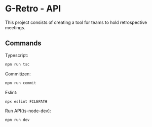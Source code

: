 # G-Retro - API

This project consists of creating a tool for teams to hold retrospective meetings.

## Commands

Typescript:

```sh
npm run tsc
```

Commitizen:

```sh
npm run commit
```

Eslint:

```sh
npx eslint FILEPATH
```

Run API(ts-node-dev):

```sh
npm run dev
```
